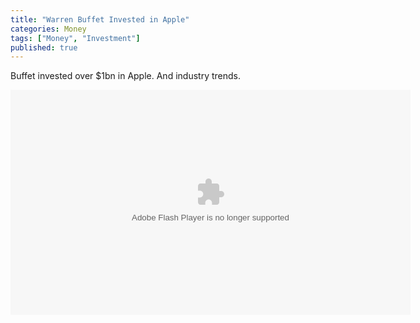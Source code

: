 ```yaml
---
title: "Warren Buffet Invested in Apple"
categories: Money
tags: ["Money", "Investment"]
published: true
---
```


Buffet invested over $1bn in Apple. And industry trends.

<object id="flashObj" width="640" height="360" classid="clsid:D27CDB6E-AE6D-11cf-96B8-444553540000" codebase="http://download.macromedia.com/pub/shockwave/cabs/flash/swflash.cab#version=9,0,47,0"><param name="movie" value="http://c.brightcove.com/services/viewer/federated_f9?isVid=1&isUI=1" /><param name="bgcolor" value="#FFFFFF" /><param name="flashVars" value="videoId=4903447302001&linkBaseURL=http%3A%2F%2Fvideo.ft.com%2Fv%2F4903447302001&playerID=754609517001&playerKey=AQ~~,AAAACxbljZk~,eD0zYozylZ0BsBE0lwVQCchDhI4xG0tl&domain=embed&dynamicStreaming=true" /><param name="base" value="http://admin.brightcove.com" /><param name="seamlesstabbing" value="false" /><param name="allowFullScreen" value="true" /><param name="swLiveConnect" value="true" /><param name="allowScriptAccess" value="always" /><embed src="http://c.brightcove.com/services/viewer/federated_f9?isVid=1&isUI=1" bgcolor="#FFFFFF" flashVars="videoId=4903447302001&linkBaseURL=http%3A%2F%2Fvideo.ft.com%2Fv%2F4903447302001&playerID=754609517001&playerKey=AQ~~,AAAACxbljZk~,eD0zYozylZ0BsBE0lwVQCchDhI4xG0tl&domain=embed&dynamicStreaming=true" base="http://admin.brightcove.com" name="flashObj" width="640" height="360" seamlesstabbing="false" type="application/x-shockwave-flash" allowFullScreen="true" allowScriptAccess="always" swLiveConnect="true" pluginspage="http://www.macromedia.com/shockwave/download/index.cgi?P1_Prod_Version=ShockwaveFlash"></embed></object>
